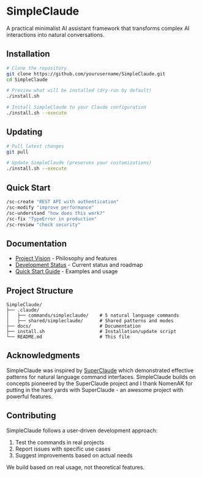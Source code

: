 # SimpleClaude

A practical minimalist AI assistant framework that transforms complex AI interactions into natural conversations.

## Installation

```bash
# Clone the repository
git clone https://github.com/yourusername/SimpleClaude.git
cd SimpleClaude

# Preview what will be installed (dry-run by default)
./install.sh

# Install SimpleClaude to your Claude configuration
./install.sh --execute
```

## Updating

```bash
# Pull latest changes
git pull

# Update SimpleClaude (preserves your customizations)
./install.sh --execute
```

## Quick Start

```bash
/sc-create "REST API with authentication"
/sc-modify "improve performance"
/sc-understand "how does this work?"
/sc-fix "TypeError in production"
/sc-review "check security"
```

## Documentation

- [Project Vision](docs/VISION.md) - Philosophy and features
- [Development Status](docs/PHASES.md) - Current status and roadmap
- [Quick Start Guide](docs/README.md) - Examples and usage

## Project Structure

```
SimpleClaude/
├── .claude/
│   ├── commands/simpleclaude/    # 5 natural language commands
│   ├── shared/simpleclaude/      # Shared patterns and modes
├── docs/                         # Documentation
├── install.sh                    # Installation/update script
└── README.md                     # This file
```

## Acknowledgments

SimpleClaude was inspired by [SuperClaude](https://github.com/NomenAK/SuperClaude) which demonstrated effective patterns for natural language command interfaces. SimpleClaude builds on concepts pioneered by the SuperClaude project and I thank NomenAK for putting in the hard yards with SuperClaude - an awesome project with powerful features.

## Contributing

SimpleClaude follows a user-driven development approach:

1. Test the commands in real projects
2. Report issues with specific use cases
3. Suggest improvements based on actual needs

We build based on real usage, not theoretical features.
